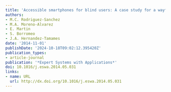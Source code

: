 ```yaml
---
title: 'Accessible smartphones for blind users: A case study for a wayfinding system'
authors:
- M.C. Rodriguez-Sanchez
- M.A. Moreno-Alvarez
- E. Martin
- S. Borromeo
- J.A. Hernandez-Tamames
date: '2014-11-01'
publishDate: '2024-10-18T09:02:12.395420Z'
publication_types:
- article-journal
publication: '*Expert Systems with Applications*'
doi: 10.1016/j.eswa.2014.05.031
links:
- name: URL
  url: http://dx.doi.org/10.1016/j.eswa.2014.05.031
---
```


